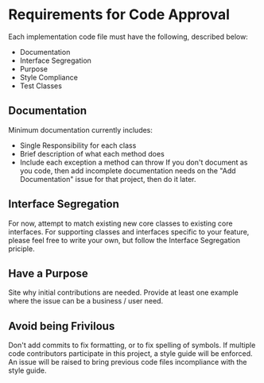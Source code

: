 # Requirements for Code Approval
Each implementation code file must have the following, described below:
* Documentation
* Interface Segregation
* Purpose 
* Style Compliance
* Test Classes

## Documentation
Minimum documentation currently includes:
* Single Responsibility for each class
* Brief description of what each method does
* Include each exception a method can throw
If you don't document as you code, then add incomplete documentation needs on the "Add Documentation" issue for that project, then do it later.

## Interface Segregation
For now, attempt to match existing new core classes to existing core interfaces. For supporting classes and interfaces specific to your feature, please feel free to write your own, but follow the Interface Segregation priciple.

## Have a Purpose
Site why initial contributions are needed. Provide at least one example where the issue can be a business / user need.

## Avoid being Frivilous
Don't add commits to fix formatting, or to fix spelling of symbols. If multiple code contributors participate in this project, a style guide will be enforced. An issue will be raised to bring previous code files incompliance with the style guide.
